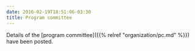 ```yaml
---
date: 2016-02-19T18:51:06-03:30
title: Program committee
---
```


Details of the
[program committee]({{% relref "organization/pc.md" %}})
have been posted.

<!--more-->
